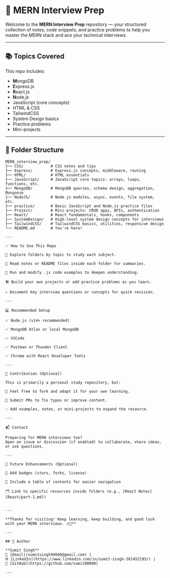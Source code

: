# 🚀 MERN Interview Prep

Welcome to the **MERN Interview Prep** repository — your structured collection of notes, code snippets, and practice problems to help you master the MERN stack and ace your technical interviews.

---

## 📚 Topics Covered

This repo includes:

- **M**ongoDB  
- **E**xpress.js  
- **R**eact.js  
- **N**ode.js  
- JavaScript (core concepts)  
- HTML & CSS  
- TailwindCSS  
- System Design basics  
- Practice problems  
- Mini-projects  

---

## 📁 Folder Structure

```plaintext
MERN_interview_prep/
├── CSS/            # CSS notes and tips
├── Express/        # Express.js concepts, middleware, routing
├── HTML/           # HTML essentials
├── JavaScript/     # JavaScript core topics: arrays, loops, functions, etc.
├── MongoDB/        # MongoDB queries, schema design, aggregation, Mongoose
├── NodeJS/         # Node.js modules, async, events, file system, etc.
├── practice/       # Basic JavaScript and Node.js practice files
├── Project/        # Mini-projects: CRUD apps, APIs, authentication
├── React/          # React fundamentals, hooks, components
├── SystemDesign/   # High-level system design concepts for interviews
├── TailwindCSS/    # TailwindCSS basics, utilities, responsive design
└── README.md       # You're here!

---

✅ How to Use This Repo

📂 Explore folders by topic to study each subject.

📖 Read notes or README files inside each folder for summaries.

🧪 Run and modify .js code examples to deepen understanding.

🛠️ Build your own projects or add practice problems as you learn.

✍️ Document key interview questions or concepts for quick revision.

---

💻 Recommended Setup

✅ Node.js (v14+ recommended)

✅ MongoDB Atlas or local MongoDB

✅ VSCode

✅ Postman or Thunder Client

✅ Chrome with React Developer Tools

---

🤝 Contribution (Optional)

This is primarily a personal study repository, but:

🔧 Feel free to fork and adapt it for your own learning.

📝 Submit PRs to fix typos or improve content.

💡 Add examples, notes, or mini-projects to expand the resource.

---

📬 Contact

Preparing for MERN interviews too?
Open an issue or discussion (if enabled) to collaborate, share ideas, or ask questions.

---

🚧 Future Enhancements (Optional)

🔗 Add badges (stars, forks, license)

📑 Include a table of contents for easier navigation

🗂️ Link to specific resources inside folders (e.g., [React Notes](React/part-1.md))


---

**Thanks for visiting! Keep learning, keep building, and good luck with your MERN interviews. 🔥💼**

---

## 👤 Author

**Sumit Singh**  
📧 [Email](sumitsingh94660@gmail.com) | 
🌐 [LinkedIn](https://www.linkedin.com/in/sumit-singh-361452193/) | 
🐙 [GitHub](https://github.com/sumit00000)

---
